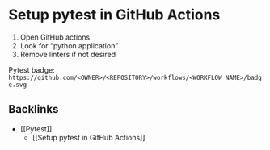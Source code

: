 # Setup pytest in GitHub Actions
1. Open GitHub actions
2. Look for “python application”
3. Remove linters if not desired

Pytest badge: `https://github.com/<OWNER>/<REPOSITORY>/workflows/<WORKFLOW_NAME>/badge.svg`

## Backlinks
* [[Pytest]]
	* [[Setup pytest in GitHub Actions]]

<!-- {BearID:2F989E08-B18F-4BCF-A13E-C2818B3BE10F-45618-000001CBF19C0359} -->
